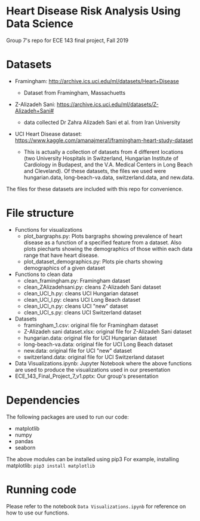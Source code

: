 # Heart Disease Risk Analysis Using Data Science
Group 7's repo for ECE 143 final project, Fall 2019

# Datasets
- Framingham: http://archive.ics.uci.edu/ml/datasets/Heart+Disease
  - Dataset from Framingham, Massachuetts

- Z-Alizadeh Sani: https://archive.ics.uci.edu/ml/datasets/Z-Alizadeh+Sani#
  - data collected Dr Zahra Alizadeh Sani et al. from Iran University

- UCI Heart Disease dataset: https://www.kaggle.com/amanajmera1/framingham-heart-study-dataset
  - This is actually a collection of datasets from 4 different locations (two University Hospitals in Switzerland, Hungarian Institute of Cardiology in Budapest, and the V.A. Medical Centers in Long Beach and Cleveland). Of these datasets, the files we used were hungarian.data, long-beach-va.data, switzerland.data, and new.data.

The files for these datasets are included with this repo for convenience.

# File structure
- Functions for visualizations
  - plot_bargraphs.py: Plots bargraphs showing prevalence of heart disease as a function of a specified feature from a dataset. Also plots piecharts showing the demographics of those within each data range that have heart disease.
  - plot_dataset_demographics.py: Plots pie charts showing demographics of a given dataset
- Functions to clean data
  - clean_framingham.py: Framingham dataset
  - clean_ZAlizadehsani.py: cleans Z-Alizadeh Sani dataset
  - clean_UCI_h.py: cleans UCI Hungarian dataset
  - clean_UCI_l.py: cleans UCI Long Beach dataset
  - clean_UCI_n.py: cleans UCI "new" dataset
  - clean_UCI_s.py: cleans UCI Switzerland dataset
- Datasets
  - framingham_1.csv: original file for Framingham dataset
  - Z-Alizadeh sani dataset.xlsx: original file for Z-Alizadeh Sani dataset
  - hungarian.data: original file for UCI Hungarian dataset
  - long-beach-va.data: original file for UCI Long Beach dataset
  - new.data: original file for UCI "new" dataset
  - switzerland.data: original file for UCI Switzerland dataset
- Data Visualizations.ipynb: Jupyter Notebook where the above functions are used to produce the visualizations used in our presentation
- ECE_143_Final_Project_7_v1.pptx: Our group's presentation

# Dependencies
The following packages are used to run our code:
- matplotlib
- numpy
- pandas
- seaborn

The above modules can be installed using pip3
For example, installing matplotlib:
`pip3 install matplotlib`

# Running code
Please refer to the notebook `Data Visualizations.ipynb` for reference on how to use our functions.
